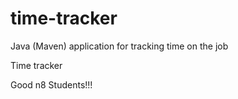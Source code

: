 # time-tracker
Java (Maven) application for tracking time on the job

Time tracker

Good n8 Students!!!
